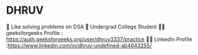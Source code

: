 # DHRUV
👀 Like solving problems on DSA
🌱 Undergrad College Student
👨‍💻 geeksforgeeks Profile : https://auth.geeksforgeeks.org/user/dhruv3337/practice
👨‍💼 LinkedIn Profile :https://www.linkedin.com/in/dhruv-undefined-ab4643255/
